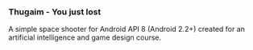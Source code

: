 ### Thugaim - You just lost ###

A simple space shooter for Android API 8 (Android 2.2+) created for an
artificial intelligence and game design course.
